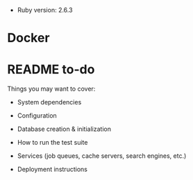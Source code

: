 * Ruby version: 2.6.3

# Docker 

# README to-do

Things you may want to cover:

* System dependencies

* Configuration

* Database creation & initialization

* How to run the test suite

* Services (job queues, cache servers, search engines, etc.)

* Deployment instructions
